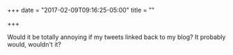 +++
date = "2017-02-09T09:16:25-05:00"
title = ""

+++

Would it be totally annoying if my tweets linked back to my blog? It probably would, wouldn't it?
